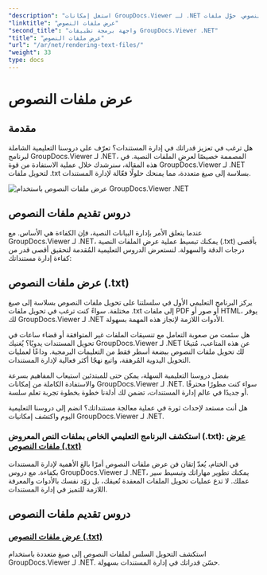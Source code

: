 ```yaml
---
"description": "استغل إمكانات GroupDocs.Viewer لـ .NET مع دروس تعليمية حول معالجة ملفات النصوص. حوّل ملفات .txt إلى صيغ مختلفة لتحسين إدارة المستندات."
"linktitle": "عرض ملفات النصوص"
"second_title": "واجهة برمجة تطبيقات GroupDocs.Viewer .NET"
"title": "عرض ملفات النصوص"
"url": "/ar/net/rendering-text-files/"
"weight": 33
type: docs
---
```

# عرض ملفات النصوص

## مقدمة

هل ترغب في تعزيز قدراتك في إدارة المستندات؟ تعرّف على دروسنا التعليمية الشاملة لبرنامج GroupDocs.Viewer لـ .NET، المصممة خصيصًا لعرض الملفات النصية. في هذه المقالة، سنرشدك خلال عملية الاستفادة من قوة GroupDocs.Viewer لـ .NET لتحويل ملفات .txt بسلاسة إلى صيغ متعددة، مما يمنحك حلولًا فعّالة لإدارة المستندات.

![عرض ملفات النصوص باستخدام GroupDocs.Viewer .NET](/viewer/rendering-text-files/image.png)

## دروس تقديم ملفات النصوص

عندما يتعلق الأمر بإدارة البيانات النصية، فإن الكفاءة هي الأساس. مع GroupDocs.Viewer لـ .NET، يمكنك تبسيط عملية عرض الملفات النصية (.txt) بأقصى درجات الدقة والسهولة. لنستعرض الدروس التعليمية المُقدمة لتحقيق أقصى قدر من كفاءة إدارة مستنداتك:

## عرض ملفات النصوص (.txt)

يركز البرنامج التعليمي الأول في سلسلتنا على تحويل ملفات النصوص بسلاسة إلى صيغ مختلفة. سواءً كنت ترغب في تحويل ملفات .txt إلى ملفات PDF أو صور أو HTML، يوفر لك GroupDocs.Viewer لـ .NET الأدوات اللازمة لإنجاز هذه المهمة بسهولة. 

هل سئمت من صعوبة التعامل مع تنسيقات الملفات غير المتوافقة أو قضاء ساعات في تحويل المستندات يدويًا؟ يُغنيك GroupDocs.Viewer لـ .NET عن هذه المتاعب، مُتيحًا لك تحويل ملفات النصوص ببضعة أسطر فقط من التعليمات البرمجية. وداعًا لعمليات التحويل اليدوية المُرهقة، واتبع نهجًا أكثر فعالية لإدارة المستندات.

بفضل دروسنا التعليمية السهلة، يمكن حتى للمبتدئين استيعاب المفاهيم بسرعة والاستفادة الكاملة من إمكانات GroupDocs.Viewer لـ .NET. سواء كنت مطورًا محترفًا أو جديدًا في عالم إدارة المستندات، تضمن لك أدلةنا خطوة بخطوة تجربة تعلم سلسة.

هل أنت مستعد لإحداث ثورة في عملية معالجة مستنداتك؟ انضم إلى دروسنا التعليمية اليوم واكتشف إمكانيات GroupDocs.Viewer لـ .NET.

### استكشف البرنامج التعليمي الخاص بملفات النص المعروض (.txt): [عرض ملفات النصوص (.txt)](./render-txt/)

في الختام، يُعدّ إتقان فن عرض ملفات النصوص أمرًا بالغ الأهمية لإدارة المستندات بكفاءة. مع دروس GroupDocs.Viewer لـ .NET، يمكنك تطوير مهاراتك وتبسيط سير عملك. لا تدع عمليات تحويل الملفات المعقدة تُعيقك، بل زوّد نفسك بالأدوات والمعرفة اللازمة للتميز في إدارة المستندات.
## دروس تقديم ملفات النصوص
### [عرض ملفات النصوص (.txt)](./render-txt/)
استكشف التحويل السلس لملفات النصوص إلى صيغ متعددة باستخدام GroupDocs.Viewer لـ .NET. حسّن قدراتك في إدارة المستندات بسهولة.
